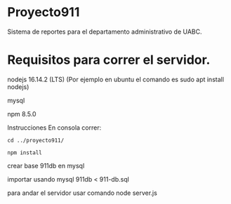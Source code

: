 # Proyecto911
Sistema de reportes para el departamento administrativo de UABC.

# Requisitos para correr el servidor.

nodejs 16.14.2 (LTS)
(Por ejemplo en ubuntu el comando es sudo apt install nodejs)

mysql

npm 8.5.0

Instrucciones
En consola correr:

```
cd ../proyecto911/
```
```
npm install
```
crear base 911db en mysql

importar usando mysql 911db < 911-db.sql


para andar el servidor usar comando
node server.js
